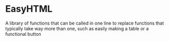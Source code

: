 # EasyHTML
A library of functions that can be called in one line to replace functions that typically take way more than one, such as easily making a table or a functional button
